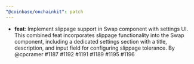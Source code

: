 ```yaml
---
"@coinbase/onchainkit": patch
---
```


- **feat**: Implement slippage support in Swap component with settings UI. This combined feat incorporates slippage functionality into the Swap component, including a dedicated settings section with a title, description, and input field for configuring slippage tolerance. By @cpcramer #1187 #1192 #1191 #1189 #1195 #1196
